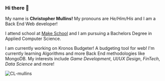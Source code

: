 ### Hi there 👋

My name is **Christopher Mullins!**
My pronouns are *He/Him/His* and I am a Back End Web developer!

I attend school at [Make School](https://www.makeschool.com/) and I am pursuing a Bachelors Degree in Applied Computer Science.

I am currently working on Kronos Budgeter! A budgeting tool for web! I'm currently learning Algorithms and more Back End methodologies like MongoDB.
My interests include *Game Development*, *UI/UX Design*, *FinTech*, *Data Science* and more!


<!--
**CL-mullins/CL-mullins** is a ✨ _special_ ✨ repository because its `README.md` (this file) appears on your GitHub profile. -->

<p><img align="left" src="https://github-readme-stats.vercel.app/api/top-langs/?username=CL-mullins&layout=compact" alt="CL-mullins" /></p>


<!--
Here are some ideas to get you started:


- 🔭 I’m currently working on ...
- 🌱 I’m currently learning ...
- 👯 I’m looking to collaborate on ...
- 🤔 I’m looking for help with ...
- 💬 Ask me about ...
- 📫 How to reach me: ...
- 😄 Pronouns: ...
- ⚡ Fun fact: ...
-->
